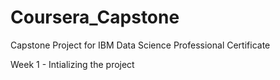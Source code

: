 # Coursera_Capstone
Capstone Project for IBM Data Science Professional Certificate

Week 1 - Intializing the project
